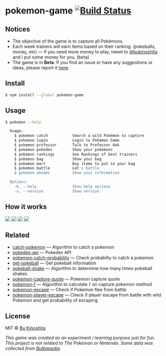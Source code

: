# pokemon-game [![Build Status](https://travis-ci.org/bukinoshita/pokemon-game.svg?branch=master)](https://travis-ci.org/bukinoshita/pokemon-game)

## Notices

- The objective of the game is to capture all Pokémons.
- Each week trainers will earn items based on their ranking. (pokeballs, money, etc) — if you need more money to play, tweet to [@bukinoshita](https://twitter.com/bukinoshita) and I put some money for you. (beta)
- The game is in **Beta**. If you find an issue or have any suggestions or ideas, please report it [here](https://github.com/bukinoshita/pokemon-game/issues).

## Install

```bash
$ npm install --global pokemon-game
```

## Usage

```bash
$ pokemon --help

  Usage:
    $ pokemon catch           Search a wild Pokémon to capture
    $ pokemon login           Login to Pokémon Game
    $ pokemon professor       Talk to Professor Oak
    $ pokemon pokedex         Show your pokemons
    $ pokemon rankings        See Rankings of best trainers
    $ pokemon bag             Show your bag
    $ pokemon mart            Buy items to put in your bag
    $ pokemon battle          Let's battle
    $ pokemon whoami          Show your information

  Options:
    -h, --help                Show help options
    -v, --version             Show version

```

## How it works

<img src="https://cldup.com/w21W_BhwnW.png"/>
<img src="https://cldup.com/Pl_AH1dzcd.png"/>
<img src="https://cldup.com/J4JVgKU4Op.png"/>
<img src="https://cldup.com/zsqqkijIkf.png"/>

## Related

- [catch-pokemon](https://github.com/bukinoshita/catch-pokemon) — Algorithm to catch a pokemon
- [pokedex-api](https://github.com/bukinoshita/pokedex-api) — Pokedex API
- [pokemon-catch-probability](https://github.com/bukinoshita/pokemon-catch-probability) — Check probabilty to catch a pokemon
- [get-pokeball](https://github.com/bukinoshita/get-pokeball) — Get pokeball information
- [pokeball-shake](https://github.com/bukinoshita/pokeball-shake) — Algorithm to determine how many times pokeball shakes
- [pokemon-capture-quote](https://github.com/bukinoshita/pokemon-capture-quote) — Pokemon capture quote
- [pokemon-f](https://github.com/bukinoshita/pokemon-f) — Algorithm to calculate `f` on capture pokemon method
- [pokemon-escape](https://github.com/bukinoshita/pokemon-escape) — Check if Pokemon flee from battle
- [pokemon-player-escape](https://github.com/bukinoshita/pokemon-player-escape) — Check if player escape from battle with wild Pokemon and get probability of escaping


## License

MIT © [Bu Kinoshita](https://bukinoshita.io)

_This game was created as an experiment / learning purpose just for fun. This project is not related to The Pokémon or Nintendo. Some data was collected from [Bulbapedia](https://bulbapedia.bulbagarden.net/wiki/Main_Page)._
